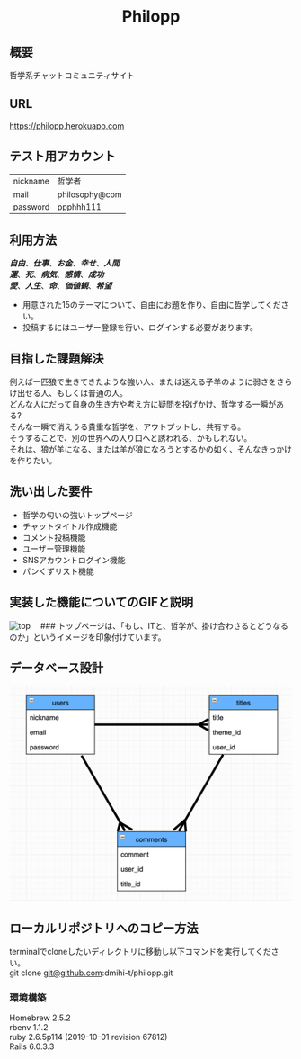 <h1 align="center">
Philopp
</h1>

## 概要

哲学系チャットコミュニティサイト

## URL
https://philopp.herokuapp.com

## テスト用アカウント

|               |                |
| ------------- | -------------- |
| nickname      | 哲学者          |
| mail          | philosophy@com |
| password      | ppphhh111      |

## 利用方法

_**自由**_、_**仕事**_、_**お金**_、_**幸せ**_、_**人間**_<br>
_**運**_、_**死**_、_**病気**_、_**感情**_、_**成功**_<br>
_**愛**_、_**人生**_、_**命**_、_**価値観**_、_**希望**_<br>
- 用意された15のテーマについて、自由にお題を作り、自由に哲学してください。
- 投稿するにはユーザー登録を行い、ログインする必要があります。


## 目指した課題解決

例えば一匹狼で生きてきたような強い人、または迷える子羊のように弱さをさらけ出せる人、もしくは普通の人。<br>
どんな人にだって自身の生き方や考え方に疑問を投げかけ、哲学する一瞬がある?<br>
そんな一瞬で消えうる貴重な哲学を、アウトプットし、共有する。<br>
そうすることで、別の世界への入り口へと誘われる、かもしれない。<br>
それは、狼が羊になる、または羊が狼になろうとするかの如く、そんなきっかけを作りたい。<br>

## 洗い出した要件

- 哲学の匂いの強いトップページ
- チャットタイトル作成機能
- コメント投稿機能
- ユーザー管理機能
- SNSアカウントログイン機能
- パンくずリスト機能

## 実装した機能についてのGIFと説明

![top](https://user-images.githubusercontent.com/69739323/95457958-85474f00-09ac-11eb-9f94-dcd064a65625.gif)
　### トップページは、「もし、ITと、哲学が、掛け合わさるとどうなるのか」というイメージを印象付けています。
 

## データベース設計

<img src="app/assets/images/er.png" width="600">

## ローカルリポジトリへのコピー方法

terminalでcloneしたいディレクトリに移動し以下コマンドを実行してください。  
git clone git@github.com:dmihi-t/philopp.git

### 環境構築
Homebrew 2.5.2  
rbenv 1.1.2  
ruby 2.6.5p114 (2019-10-01 revision 67812)  
Rails 6.0.3.3  
